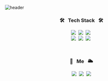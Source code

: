 ![header](https://capsule-render.vercel.app/api?type=waving&color=FFDB81&height=300&section=header&text=I'm%20FE%20developer&fontSize=90&fontColor=f7f5f5)

<h3 align="center">🛠 &nbsp Tech Stack &nbsp 🛠</h3>

<p align="center">
  <img src="https://img.shields.io/badge/Python-3766AB?style=flat-square&logo=Python&logoColor=white"/></a>&nbsp 
  <img src="https://img.shields.io/badge/C++-00599C?style=flat-square&logo=C%2B%2B&logoColor=white"/></a>&nbsp
  <img src="https://img.shields.io/badge/php-777BB4?style=flat-square&logo=php&logoColor=white"/></a>&nbsp
  <br>
  <img src="https://img.shields.io/badge/css-1572B6?style=flat-square&logo=css3&logoColor=white"/></a>&nbsp
  <img src="https://img.shields.io/badge/Javascript-ffb13b?style=flat-square&logo=javascript&logoColor=white"/></a>&nbsp
  <img src="https://img.shields.io/badge/react-61DAFB?style=flat-square&logo=react&logoColor=white"/></a>&nbsp
</p>

<br>

<h3 align="center">🌈 &nbsp Me &nbsp 🌥</h3>
<p align="center">
  <a href="mailto:entjq9502@khu.ac.kr"><img src="https://img.shields.io/badge/Gmail-d14836?style=flat-square&logo=Gmail&logoColor=white&link=entjq9502@khu.ac.kr"/></a>&nbsp
  <a href="https://guuearth.tistory.com/"><img src="https://img.shields.io/badge/Blog-11B48A?style=flat-square&logo=Vimeo&logoColor=white&link=https://guuearth.tistory.com/"/></a>&nbsp
  <a href="https://rebel-ptarmigan-d38.notion.site/87eff72eb36149ef8bbd7d9363815d71"><img src="https://img.shields.io/badge/PORTPOLIO-3F54A3?style=flat-square&logoColor=white&link=https://rebel-ptarmigan-d38.notion.site/87eff72eb36149ef8bbd7d9363815d71"/></a>
</p>
<br>

<!--
**earthssu/earthssu** is a ✨ _special_ ✨ repository because its `README.md` (this file) appears on your GitHub profile.

Here are some ideas to get you started:

- 🔭 I’m currently working on ...
- 🌱 I’m currently learning ...
- 👯 I’m looking to collaborate on ...
- 🤔 I’m looking for help with ...
- 💬 Ask me about ...
- 📫 How to reach me: ...
- 😄 Pronouns: ...
- ⚡ Fun fact: ...
-->
